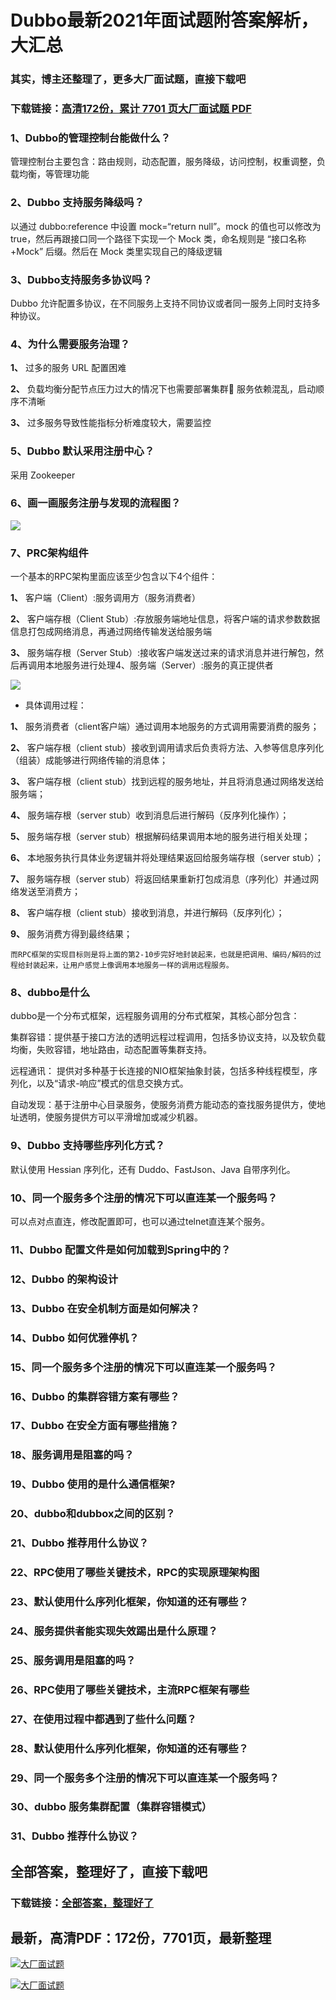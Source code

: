 # Dubbo最新2021年面试题附答案解析，大汇总

### 其实，博主还整理了，更多大厂面试题，直接下载吧

### 下载链接：[高清172份，累计 7701 页大厂面试题  PDF](https://github.com/souyunku/DevBooks/blob/master/docs/index.md)



### 1、Dubbo的管理控制台能做什么？

管理控制台主要包含：路由规则，动态配置，服务降级，访问控制，权重调整，负载均衡，等管理功能


### 2、Dubbo 支持服务降级吗？

以通过 dubbo:reference 中设置 mock=“return null”。mock 的值也可以修改为 true，然后再跟接口同一个路径下实现一个 Mock 类，命名规则是 “接口名称+Mock” 后缀。然后在 Mock 类里实现自己的降级逻辑


### 3、Dubbo支持服务多协议吗？

Dubbo 允许配置多协议，在不同服务上支持不同协议或者同一服务上同时支持多种协议。


### 4、为什么需要服务治理？

**1、** 过多的服务 URL 配置困难

**2、** 负载均衡分配节点压力过大的情况下也需要部署集群 服务依赖混乱，启动顺序不清晰

**3、** 过多服务导致性能指标分析难度较大，需要监控


### 5、Dubbo 默认采用注册中心？

采用 Zookeeper


### 6、画一画服务注册与发现的流程图？

![](http://dubbo.apache.org/img/architecture.png#alt=)


### 7、PRC架构组件

一个基本的RPC架构里面应该至少包含以下4个组件：

**1、** 客户端（Client）:服务调用方（服务消费者）

**2、** 客户端存根（Client Stub）:存放服务端地址信息，将客户端的请求参数数据信息打包成网络消息，再通过网络传输发送给服务端

**3、** 服务端存根（Server Stub）:接收客户端发送过来的请求消息并进行解包，然后再调用本地服务进行处理4、服务端（Server）:服务的真正提供者

![](https://gitee.com/souyunkutech/souyunku-home/raw/master/images/souyunku-web/2020/5/2/026/54/80_4.png#alt=80%5C_4.png)

- 具体调用过程：

**1、** 服务消费者（client客户端）通过调用本地服务的方式调用需要消费的服务；

**2、** 客户端存根（client stub）接收到调用请求后负责将方法、入参等信息序列化（组装）成能够进行网络传输的消息体；

**3、** 客户端存根（client stub）找到远程的服务地址，并且将消息通过网络发送给服务端；

**4、** 服务端存根（server stub）收到消息后进行解码（反序列化操作）；

**5、** 服务端存根（server stub）根据解码结果调用本地的服务进行相关处理；

**6、** 本地服务执行具体业务逻辑并将处理结果返回给服务端存根（server stub）；

**7、** 服务端存根（server stub）将返回结果重新打包成消息（序列化）并通过网络发送至消费方；

**8、** 客户端存根（client stub）接收到消息，并进行解码（反序列化）；

**9、** 服务消费方得到最终结果；

`而RPC框架的实现目标则是将上面的第2-10步完好地封装起来，也就是把调用、编码/解码的过程给封装起来，让用户感觉上像调用本地服务一样的调用远程服务。`


### 8、dubbo是什么

dubbo是一个分布式框架，远程服务调用的分布式框架，其核心部分包含：

集群容错：提供基于接口方法的透明远程过程调用，包括多协议支持，以及软负载均衡，失败容错，地址路由，动态配置等集群支持。

远程通讯： 提供对多种基于长连接的NIO框架抽象封装，包括多种线程模型，序列化，以及“请求-响应”模式的信息交换方式。

自动发现：基于注册中心目录服务，使服务消费方能动态的查找服务提供方，使地址透明，使服务提供方可以平滑增加或减少机器。


### 9、Dubbo 支持哪些序列化方式？

默认使用 Hessian 序列化，还有 Duddo、FastJson、Java 自带序列化。


### 10、同一个服务多个注册的情况下可以直连某一个服务吗？

可以点对点直连，修改配置即可，也可以通过telnet直连某个服务。


### 11、Dubbo 配置文件是如何加载到Spring中的？
### 12、Dubbo 的架构设计
### 13、Dubbo 在安全机制方面是如何解决？
### 14、Dubbo 如何优雅停机？
### 15、同一个服务多个注册的情况下可以直连某一个服务吗？
### 16、Dubbo 的集群容错方案有哪些？
### 17、Dubbo 在安全方面有哪些措施？
### 18、服务调用是阻塞的吗？
### 19、Dubbo 使用的是什么通信框架?
### 20、dubbo和dubbox之间的区别？
### 21、Dubbo 推荐用什么协议？
### 22、RPC使用了哪些关键技术，RPC的实现原理架构图
### 23、默认使用什么序列化框架，你知道的还有哪些？
### 24、服务提供者能实现失效踢出是什么原理？
### 25、服务调用是阻塞的吗？
### 26、RPC使用了哪些关键技术，主流RPC框架有哪些
### 27、在使用过程中都遇到了些什么问题？
### 28、默认使用什么序列化框架，你知道的还有哪些？
### 29、同一个服务多个注册的情况下可以直连某一个服务吗？
### 30、dubbo 服务集群配置（集群容错模式）
### 31、Dubbo 推荐什么协议？




## 全部答案，整理好了，直接下载吧

### 下载链接：[全部答案，整理好了](https://www.souyunku.com/wp-content/uploads/weixin/githup-weixin-2.png)




## 最新，高清PDF：172份，7701页，最新整理

[![大厂面试题](https://www.souyunku.com/wp-content/uploads/weixin/mst.png "架构师专栏")](https://www.souyunku.com/wp-content/uploads/weixin/githup-weixin.png "架构师专栏")

[![大厂面试题](https://www.souyunku.com/wp-content/uploads/weixin/githup-weixin.png "架构师专栏")](https://www.souyunku.com/wp-content/uploads/weixin/githup-weixin.png "架构师专栏")
